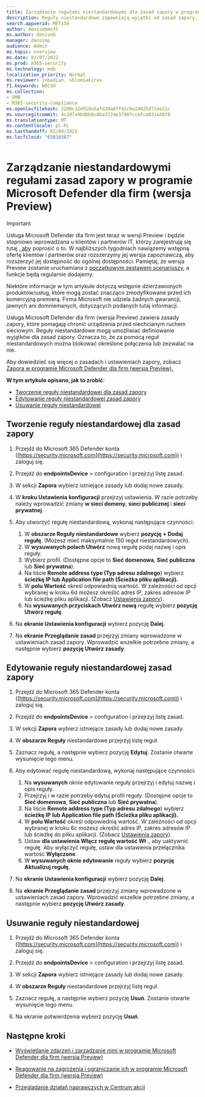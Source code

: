 ```yaml
---
title: Zarządzanie regułami niestandardowymi dla zasad zapory w programie Microsoft Defender dla firm
description: Reguły niestandardowe zapewniają wyjątki od zasad zapory. Za pomocą reguł niestandardowych można blokować określone połączenia lub zezwalać na nie w programie Microsoft Defender dla Firm.
search.appverid: MET150
author: denisebmsft
ms.author: deniseb
manager: dansimp
audience: Admin
ms.topic: overview
ms.date: 02/07/2022
ms.prod: m365-security
ms.technology: mdb
localization_priority: Normal
ms.reviewer: inbadian, shlomiakirav
f1.keywords: NOCSH
ms.collection:
- SMB
- M365-security-compliance
ms.openlocfilehash: 2200c32d910a5afd20a8ff01c6e24625d72ae21c
ms.sourcegitcommit: 4c207a9bdbb6c8ba372ae37907ccefca031a49f8
ms.translationtype: MT
ms.contentlocale: pl-PL
ms.lasthandoff: 02/09/2022
ms.locfileid: "63016587"
---
```

# <a name="manage-your-custom-rules-for-firewall-policies-in-microsoft-defender-for-business-preview"></a>Zarządzanie niestandardowymi regułami zasad zapory w programie Microsoft Defender dla firm (wersja Preview)

> [!IMPORTANT]
> Usługa Microsoft Defender dla firm jest teraz w wersji Preview i będzie stopniowo wprowadzana u klientów i partnerów IT, którzy zarejestrują się tutaj [, aby](https://aka.ms/mdb-preview) poprosić o to. W najbliższych tygodniach nawiązemy wstępną ofertę klientów i partnerów oraz rozszerzymy jej wersja zapoznawczą, aby rozszerzyć jej dostępność do ogólnej dostępności. Pamiętaj, że wersja Preview zostanie uruchamiana z [początkowym zestawem scenariuszy](mdb-tutorials.md#try-these-preview-scenarios), a funkcje będą regularnie dodajemy.
> 
> Niektóre informacje w tym artykule dotyczą wstępnie dzierżawionych produktów/usług, które mogą zostać znacząco zmodyfikowane przed ich komercyjną premierą. Firma Microsoft nie udziela żadnych gwarancji, jawnych ani domniemanych, dotyczących podanych tutaj informacji. 


Usługa Microsoft Defender dla firm (wersja Preview) zawiera zasady zapory, które pomagają chronić urządzenia przed niechcianym ruchem sieciowym. Reguły niestandardowe mogą umożliwiać definiowanie wyjątków dla zasad zapory. Oznacza to, że za pomocą reguł niestandardowych można blokować określone połączenia lub zezwalać na nie.

Aby dowiedzieć się więcej o zasadach i ustawieniach zapory, zobacz [Zapora w programie Microsoft Defender dla firm (wersja Preview).](mdb-firewall.md)

**W tym artykule opisano, jak to zrobić**:

- [Tworzenie reguły niestandardowej dla zasad zapory](#create-a-custom-rule-for-a-firewall-policy)
- [Edytowanie reguły niestandardowej zasad zapory](#edit-a-custom-rule-for-a-firewall-policy)
- [Usuwanie reguły niestandardowej](#delete-a-custom-rule)

## <a name="create-a-custom-rule-for-a-firewall-policy"></a>Tworzenie reguły niestandardowej dla zasad zapory

1. Przejdź do Microsoft 365 Defender konta ([https://security.microsoft.com](https://security.microsoft.com)) i zaloguj się.

2. Przejdź do **endpointsDevice** >  configuration i przejrzyj listę zasad.

3. W sekcji **Zapora** wybierz istniejące zasady lub dodaj nowe zasady.

4. W **kroku Ustawienia konfiguracji** przejrzyj ustawienia. W razie potrzeby należy wprowadzić zmiany **w sieci domeny**, **sieci publicznej** i **sieci prywatnej**.

5. Aby utworzyć regułę niestandardową, wykonaj następujące czynności: 

   1. W **obszarze Reguły niestandardowe** wybierz **pozycję + Dodaj regułę**. (Możesz mieć maksymalnie 150 reguł niestandardowych).
   2. W **wysuwanych polach Utwórz** nową regułę podaj nazwę i opis reguły.
   3. Wybierz profil. (Dostępne opcje to **Sieć domenowa**, **Sieć publiczna** lub **Sieć prywatna**).
   4. Na liście **Remote address type (Typ adresu zdalnego**) wybierz **ścieżkę IP** **lub Application file path (Ścieżka pliku aplikacji).**
   5. W **polu Wartość** określ odpowiednią wartość. W zależności od opcji wybranej w kroku 6d możesz określić adres IP, zakres adresów IP lub ścieżkę pliku aplikacji. (Zobacz [Ustawienia zapory](mdb-firewall.md)).
   6. Na **wysuwanych przyciskach Utwórz nową** regułę wybierz **pozycję Utwórz regułę**. 

6. Na **ekranie Ustawienia konfiguracji** wybierz pozycję **Dalej**.

7. Na **ekranie Przeglądanie zasad** przejrzyj zmiany wprowadzone w ustawieniach zasad zapory. Wprowadzić wszelkie potrzebne zmiany, a następnie wybierz **pozycję Utwórz zasady**.

## <a name="edit-a-custom-rule-for-a-firewall-policy"></a>Edytowanie reguły niestandardowej zasad zapory

1. Przejdź do Microsoft 365 Defender konta ([https://security.microsoft.com](https://security.microsoft.com)) i zaloguj się.

2. Przejdź do **endpointsDevice** >  configuration i przejrzyj listę zasad.

3. W sekcji **Zapora** wybierz istniejące zasady lub dodaj nowe zasady.

4. W **obszarze Reguły** niestandardowe przejrzyj listę reguł.

5. Zaznacz regułę, a następnie wybierz pozycję **Edytuj**. Zostanie otwarte wysunięcie tego menu.

6. Aby edytować regułę niestandardową, wykonaj następujące czynności:

   1. Na **wysuwanych** oknie edytowanie reguły przejrzyj i edytuj nazwę i opis reguły.
   2. Przejrzyj i w razie potrzeby edytuj profil reguły. (Dostępne opcje to **Sieć domenowa**, **Sieć publiczna** lub **Sieć prywatna**).
   3. Na liście **Remote address type (Typ adresu zdalnego**) wybierz **ścieżkę IP** **lub Application file path (Ścieżka pliku aplikacji).**
   4. W **polu Wartość** określ odpowiednią wartość. W zależności od opcji wybranej w kroku 6c możesz określić adres IP, zakres adresów IP lub ścieżkę do pliku aplikacji. (Zobacz [Ustawienia zapory](mdb-firewall.md)).
   5. Ustaw **dla ustawienia Włącz** **regułę wartość Wł** ., aby uaktywnić regułę. Aby wyłączyć regułę, ustaw dla ustawienia przełącznika wartość **Wyłączone**.
   6. W **wysuwanych oknie edytowanie** reguły wybierz **pozycję Aktualizuj regułę**. 

7. Na **ekranie Ustawienia konfiguracji** wybierz pozycję **Dalej**.

8. Na **ekranie Przeglądanie zasad** przejrzyj zmiany wprowadzone w ustawieniach zasad zapory. Wprowadzić wszelkie potrzebne zmiany, a następnie wybierz **pozycję Utwórz zasady**.

## <a name="delete-a-custom-rule"></a>Usuwanie reguły niestandardowej

1. Przejdź do Microsoft 365 Defender konta ([https://security.microsoft.com](https://security.microsoft.com)) i zaloguj się.

2. Przejdź do **endpointsDevice** >  configuration i przejrzyj listę zasad.

3. W sekcji **Zapora** wybierz istniejące zasady lub dodaj nowe zasady.

4. W **obszarze Reguły** niestandardowe przejrzyj listę reguł.

5. Zaznacz regułę, a następnie wybierz pozycję **Usuń**. Zostanie otwarte wysunięcie tego menu.

6. Na ekranie potwierdzenia wybierz pozycję **Usuń**. 

## <a name="next-steps"></a>Następne kroki

- [Wyświetlanie zdarzeń i zarządzanie nimi w programie Microsoft Defender dla firm (wersja Preview)](mdb-view-manage-incidents.md)

- [Reagowanie na zagrożenia i ograniczanie ich w programie Microsoft Defender dla firm (wersja Preview)](mdb-respond-mitigate-threats.md)

- [Przeglądanie działań naprawczych w Centrum akcji](mdb-review-remediation-actions.md)